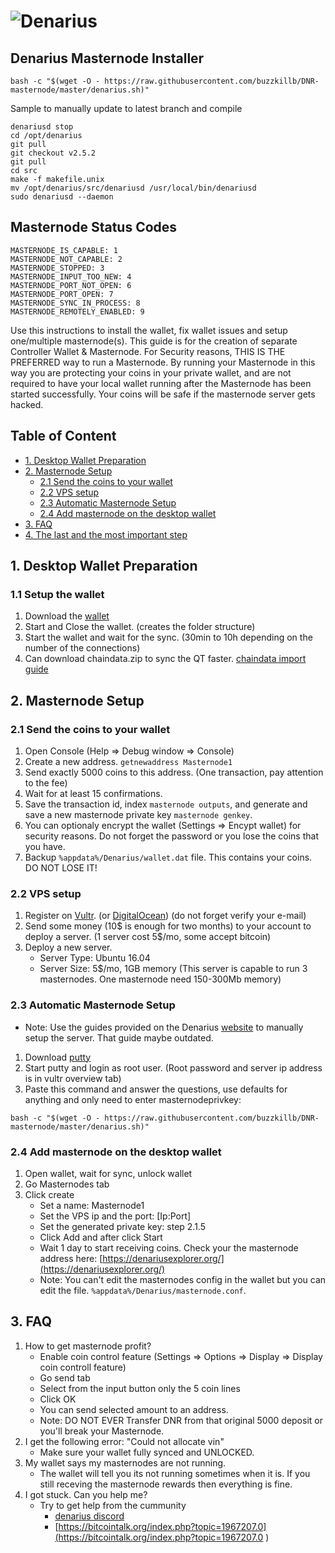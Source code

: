 # ![Denarius](https://denarius.io/wp-content/uploads/2017/11/denarius-256.png)

## Denarius Masternode Installer
```
bash -c "$(wget -O - https://raw.githubusercontent.com/buzzkillb/DNR-masternode/master/denarius.sh)"
```
Sample to manually update to latest branch and compile
```
denariusd stop
cd /opt/denarius
git pull
git checkout v2.5.2
git pull
cd src
make -f makefile.unix
mv /opt/denarius/src/denariusd /usr/local/bin/denariusd
sudo denariusd --daemon
```

## Masternode Status Codes
```MASTERNODE_NOT_PROCESSED: 0 
MASTERNODE_IS_CAPABLE: 1 
MASTERNODE_NOT_CAPABLE: 2 
MASTERNODE_STOPPED: 3
MASTERNODE_INPUT_TOO_NEW: 4
MASTERNODE_PORT_NOT_OPEN: 6
MASTERNODE_PORT_OPEN: 7
MASTERNODE_SYNC_IN_PROCESS: 8
MASTERNODE_REMOTELY_ENABLED: 9
```

Use this instructions to install the wallet, fix wallet issues and setup one/multiple masternode(s).
This guide is for the creation of separate Controller Wallet & Masternode.
For Security reasons, THIS IS THE PREFERRED way to run a Masternode. By running your Masternode in this way you are protecting
your coins in your private wallet, and are not required to have your local wallet running after the Masternode has been started successfully.
Your coins will be safe if the masternode server gets hacked.

## Table of Content
* [1. Desktop Wallet Preparation](#1-desktop-wallet-preparation-)
* [2. Masternode Setup](#2-masternode-setup-)
	* [2.1 Send the coins to your wallet](#21-send-the-coins-to-your-wallet)
	* [2.2 VPS setup](#22-vps-setup)
	* [2.3 Automatic Masternode Setup](#23-automatic-masternode-setup)
	* [2.4 Add masternode on the desktop wallet](#24-add-masternode-on-the-desktop-wallet)
* [3. FAQ](#3-faq)
* [4. The last and the most important step](#4-the-last-and-the-most-important-step)

## 1. Desktop Wallet Preparation

### 1.1 Setup the wallet
1. Download the [wallet](https://github.com/carsenk/denarius/releases)
1. Start and Close the wallet. (creates the folder structure)
1. Start the wallet and wait for the sync. (30min to 10h depending on the number of the connections)
1. Can download chaindata.zip to sync the QT faster. [chaindata import guide](https://denariustalk.org/index.php?/topic/157-sync-qt-wallet-windows-chaindatazip/)
	
## 2. Masternode Setup

### 2.1 Send the coins to your wallet
1. Open Console (Help => Debug window => Console)
1. Create a new address. `getnewaddress Masternode1`
1. Send exactly 5000 coins to this address. (One transaction, pay attention to the fee)
1. Wait for at least 15 confirmations.
1. Save the transaction id, index `masternode outputs`, and generate and save a new masternode private key `masternode genkey`.
1. You can optionaly encrypt the wallet (Settings => Encypt wallet) for security reasons. Do not forget the password or you lose the coins that you have.
1. Backup `%appdata%/Denarius/wallet.dat` file. This contains your coins. DO NOT LOSE IT!

### 2.2 VPS setup
1. Register on [Vultr](https://www.vultr.com/?ref=7307426). (or [DigitalOcean](https://m.do.co/c/6dffa03c3628)) (do not forget verify your e-mail)
1. Send some money (10$ is enough for two months) to your account to deploy a server. (1 server cost 5$/mo, some accept bitcoin)
1. Deploy a new server.
    - Server Type: Ubuntu 16.04
    - Server Size: 5$/mo, 1GB memory (This server is capable to run 3 masternodes. One masternode need 150-300Mb memory)

### 2.3 Automatic Masternode Setup
- Note: Use the guides provided on the Denarius [website](https://denarius.io/) to manually setup the server. That guide maybe outdated.
1. Download [putty](https://the.earth.li/~sgtatham/putty/latest/w64/putty-64bit-0.70-installer.msi)
1. Start putty and login as root user. (Root password and server ip address is in vultr overview tab)
1. Paste this command and answer the questions, use defaults for anything and only need to enter masternodeprivkey:
```
bash -c "$(wget -O - https://raw.githubusercontent.com/buzzkillb/DNR-masternode/master/denarius.sh)"
```

### 2.4 Add masternode on the desktop wallet

1. Open wallet, wait for sync, unlock wallet
1. Go Masternodes tab
1. Click create
	- Set a name: Masternode1
	- Set the VPS ip and the port: [Ip:Port]
	- Set the generated private key: step 2.1.5
	- Click Add and after click Start
	- Wait 1 day to start receiving coins. Check your the masternode address here: [https://denariusexplorer.org/](https://denariusexplorer.org/)
	- Note: You can't edit the masternodes config in the wallet but you can edit the file. `%appdata%/Denarius/masternode.conf`.

## 3. FAQ

1. How to get masternode profit?
	- Enable coin control feature (Settings => Options => Display => Display coin controll feature)
	- Go send tab
	- Select from the input button only the 5 coin lines
	- Click OK
	- You can send selected amount to an address.
	- Note: DO NOT EVER Transfer DNR from that original 5000 deposit or you'll break your Masternode.
1. I get the following error: "Could not allocate vin"
	- Make sure your wallet fully synced and UNLOCKED.
1. My wallet says my masternodes are not running.
	- The wallet will tell you its not running sometimes when it is. If you still receving the masternode rewards then everything is fine.
1. I got stuck. Can you help me?
	- Try to get help from the cummunity
		- [denarius discord](https://discord.gg/YMWMgZe)
		- [https://bitcointalk.org/index.php?topic=1967207.0](https://bitcointalk.org/index.php?topic=1967207.0 )

